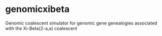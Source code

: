 # genomicxibeta
Genomic coalescent simulator for genomic gene genealogies associated with the Xi-Beta(2-a,a) coalescent
